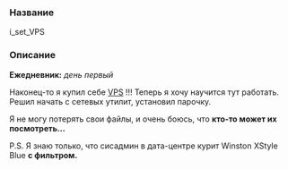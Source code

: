 ### Название

i_set_VPS

### Описание

**Ежедневник:** *день первый*

Наконец-то я  купил себе [VPS](http://ваш_сайт:1337) !!! Теперь я хочу научится тут работать. Решил начать с сетевых утилит, установил парочку.

Я не могу потерять свои файлы, и очень боюсь, что **кто-то может их посмотреть...**

P.S. Я знаю только, что сисадмин в дата-центре курит Winston XStyle Blue **с фильтром.**
